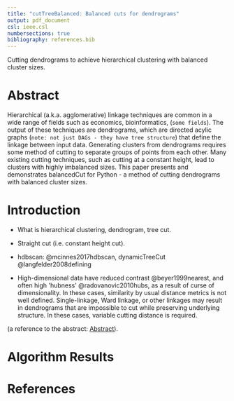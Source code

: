 ```yaml
---
title: "cutTreeBalanced: Balanced cuts for dendrograms"
output: pdf_document
csl: ieee.csl
numbersections: true
bibliography: references.bib
---
```


Cutting dendrograms to achieve hierarchical clustering with balanced cluster sizes.

# Abstract

Hierarchical (a.k.a. agglomerative) linkage techniques are common in a wide range of fields such as economics, bioinformatics, (`some fields`). The output of these techniques are dendrograms, which are directed acylic graphs (`note: not just DAGs - they have tree structure`) that define the linkage between input data. Generating clusters from dendrograms requires some method of cutting to separate groups of points from each other. Many existing cutting techniques, such as cutting at a constant height, lead to clusters with highly imbalanced sizes. This paper presents and demonstrates balancedCut for Python - a method of cutting dendrograms with balanced cluster sizes.


# Introduction

- What is hierarchical clustering, dendrogram, tree cut.

- Straight cut (i.e. constant height cut).

- hdbscan: @mcinnes2017hdbscan, dynamicTreeCut @langfelder2008defining

- High-dimensional data have reduced contrast @beyer1999nearest, and often high 'hubness' @radovanovic2010hubs, as a result of curse of dimensionality. In these cases, similarity by usual distance metrics is not well defined. Single-linkage, Ward linkage, or other linkages may result in dendrograms that are impossible to cut while preserving underlying structure. In these cases, variable cutting distance is required.

(a reference to the abstract: [Abstract](#abstract)).

# Algorithm Results




# References